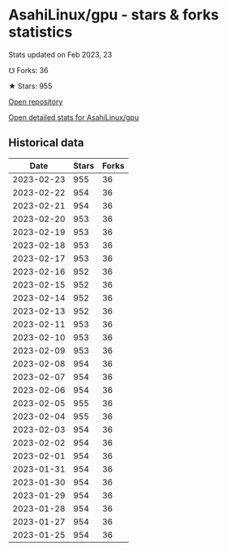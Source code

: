 # AsahiLinux/gpu - stars & forks statistics

Stats updated on Feb 2023, 23

☋ Forks: 36

★ Stars: 955

[Open repository](https://github.com/AsahiLinux/gpu)

[Open detailed stats for AsahiLinux/gpu](https://reviewgithub.com/rep/AsahiLinux/gpu)

## Historical data
| Date | Stars | Forks |
|------|-------|-------|
| 2023-02-23 | 955 | 36 | 
| 2023-02-22 | 954 | 36 | 
| 2023-02-21 | 954 | 36 | 
| 2023-02-20 | 953 | 36 | 
| 2023-02-19 | 953 | 36 | 
| 2023-02-18 | 953 | 36 | 
| 2023-02-17 | 953 | 36 | 
| 2023-02-16 | 952 | 36 | 
| 2023-02-15 | 952 | 36 | 
| 2023-02-14 | 952 | 36 | 
| 2023-02-13 | 952 | 36 | 
| 2023-02-11 | 953 | 36 | 
| 2023-02-10 | 953 | 36 | 
| 2023-02-09 | 953 | 36 | 
| 2023-02-08 | 954 | 36 | 
| 2023-02-07 | 954 | 36 | 
| 2023-02-06 | 954 | 36 | 
| 2023-02-05 | 955 | 36 | 
| 2023-02-04 | 955 | 36 | 
| 2023-02-03 | 954 | 36 | 
| 2023-02-02 | 954 | 36 | 
| 2023-02-01 | 954 | 36 | 
| 2023-01-31 | 954 | 36 | 
| 2023-01-30 | 954 | 36 | 
| 2023-01-29 | 954 | 36 | 
| 2023-01-28 | 954 | 36 | 
| 2023-01-27 | 954 | 36 | 
| 2023-01-25 | 954 | 36 | 

